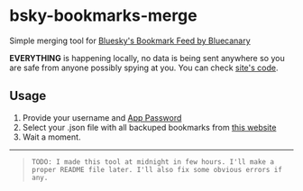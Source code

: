 # bsky-bookmarks-merge

Simple merging tool for [Bluesky's Bookmark Feed by Bluecanary](https://bsky.app/profile/bookmarks.bluecanary.dev)

**EVERYTHING** is happening locally, no data is being sent anywhere so you are safe from anyone possibly spying at you. You can check [site's code](/src/app/components/form.tsx).

## Usage
1. Provide your username and [App Password](https://bsky.app/settings/app-passwords)
2. Select your .json file with all backuped bookmarks from [this website](https://bookmarks.bluecanary.dev/export/)
3. Wait a moment.

---

> `TODO: I made this tool at midnight in few hours. I'll make a proper README file later. I'll also fix some obvious errors if any.`